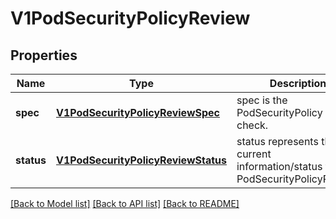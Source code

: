 # V1PodSecurityPolicyReview

## Properties
Name | Type | Description | Notes
------------ | ------------- | ------------- | -------------
**spec** | [**V1PodSecurityPolicyReviewSpec**](V1PodSecurityPolicyReviewSpec.md) | spec is the PodSecurityPolicy to check. | 
**status** | [**V1PodSecurityPolicyReviewStatus**](V1PodSecurityPolicyReviewStatus.md) | status represents the current information/status for the PodSecurityPolicyReview. | [optional] 

[[Back to Model list]](../README.md#documentation-for-models) [[Back to API list]](../README.md#documentation-for-api-endpoints) [[Back to README]](../README.md)


